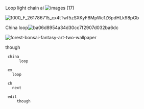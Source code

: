 Loop light chain ai ![images (17)](https://github.com/user-attachments/assets/a9282806-9568-4754-84cc-e5eedfbd26a9)

![1000_F_261786715_cx4tTwf5zSXKyF8MpWc1Z6pdHLk98pGb](https://github.com/user-attachments/assets/cc1dd7aa-d76b-4448-8dec-a6af641b761a)

China
     loop![ba06d8954a34d30cc7f2907d032ba6dc](https://github.com/user-attachments/assets/d6cb92ab-64a3-4b3b-b4e2-1f1b4736a002)

![forest-bonsai-fantasy-art-two-wallpaper](https://github.com/user-attachments/assets/9c055253-8a3e-4029-b025-3fe27ae81946)


though 

     china 
          loop

     ex
       loop

     ch
       next

     edit 
         though 
